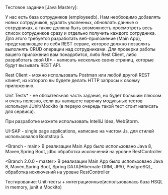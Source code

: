 Тестовое задание [Java Mastery]:

У нас есть база сотрудников (employeedb). Нам необходимо добавлять новых сотрудников, удалять уволенных, обновлять данные о сотрудниках, а также должна быть возможность просмотреть весь список сотрудников сразу и отдельно получить каждого сотрудника. Для этого требуется разработать веб-приложение (Main App), представляющее из себя REST сервис, которое должно позволять выполнять CRUD операции над сотрудниками.
Для проверки работы вашего приложения вам понадобится, либо Rest Client, либо разработать свой UI* - написать несколько своих страниц, которые будут вызывать REST API.

Rest Client - можно использовать Postman или любой другой REST клиент, из которого вы будете делать HTTP запросы к своему приложению.

Unit Tests* - не обязательная часть задания, но будет большим плюсом и очень полезно, если вы напишете парочку модульных тестов используя JUnit/Mockito (в первую очередь такой тест стоит написать для сервиса).

При разработке можете использовать IntelliJ Idea, WebStorm.

UI-SAP - single page applications, написано на чистом Js, для стилей использовался Bootstrap 5.

<Branch - main> В реализации Main App было использовано Java 8, Maven,Spring Boot, jdbc
обработка исключений на уровне RestController

<Branch 2.0.0 - master> В реализации Main App было использовано Java 8, Maven,Spring Boot, Spring DATA(Hibernate ORM, JPA), PostgreSQL,
обработка исключений на уровне RestController

Тестирование: Unit-тесты + интеграционные(использовалась база HSQL in memory, junit и Mockito)